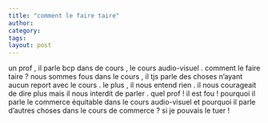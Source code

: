 ```yaml
---
title: "comment le faire taire"
author:
category: 
tags: 
layout: post
---
```

un prof , il parle bcp dans de cours , le cours audio-visuel .
comment le faire taire ? nous sommes fous dans le cours , il tjs parle des choses n’ayant aucun report avec le cours . le plus , il nous entend rien . il nous courageait de dire plus mais il nous interdit de parler . quel prof ! il est fou ! pourquoi il parle le commerce équitable dans le cours audio-visuel et pourquoi il parle d’autres choses dans le cours de commerce ?
si je pouvais le tuer !

